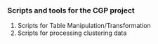 ### Scripts and tools for the CGP project ###

  1. Scripts for Table Manipulation/Transformation
  1. Scripts for processing clustering data